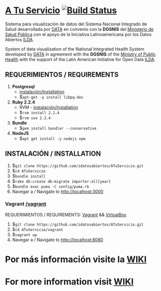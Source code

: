 # [A Tu Servicio](http://atuservicio.uy/) [![Build Status](https://travis-ci.org/idatosabiertos/ATuServicio.svg?branch=master)](https://travis-ci.org/idatosabiertos/ATuServicio)

Sistema para visualización de datos del Sistema Nacional Integrado de Salud desarrollada por [DATA](https://www.datauy.org/) en convenio con la **DGSNIS** del [Ministerio de Salud Pública](http://www.msp.gub.uy/) con el apoyo de la Iniciativa Latinoamericana por los Datos Abiertos [ILDA](https://www.idatosabiertos.org/).  

System of data visualization of the National Integrated Health System developed by [DATA](https://www.datauy.org/) in agreement with the **DGSNIS** of the [Ministry of Public Health](http://www.msp.gub.uy/) with the support of the Latin American Initiative for Open Data [ILDA](https://www.idatosabiertos.org/).

## REQUERIMIENTOS / REQUIREMENTS

1. **Postgresql** 
	 - [instalación/Installation](https://www.postgresql.org/download/linux/ubuntu/)
	 - $`apt-get -y install libpq-dev`
2. **Ruby 2.2.4**
	 - RVM  - [instalación/Installation](https://rvm.io/rvm/install) 
	 - $`rvm install 2.2.4`
	 - $`rvm use 2.2.4`
3. **Bundle** 
	 - $`gem install bundler --conservative`
4. **NodeJS**
	 - $`apt get install -y nodejs npm`

## INSTALACIÓN / INSTALLATION

1. $`git clone https://github.com/idatosabiertos/ATuServicio.git`
2. $`cd ATuServicio`
3. $`bundle install`
4. $`rake db:create db:migrate importer:all[year]` 
5. $`bundle exec puma -C config/puma.rb`
6. Navegar a / Navigate to [http://localhost:3000](http://localhost:3000) 

### Vagrant  [/vagrant](https://github.com/idatosabiertos/ATuServicio/tree/master/vagrant)
REQUERIMIENTOS / REQUIREMENTS: [Vagrant](https://www.vagrantup.com/downloads.html) && [VirtualBox](https://www.virtualbox.org/wiki/Downloads)

1. $`git clone https://github.com/idatosabiertos/ATuServicio.git`
2. $`cd ATuServicio/vagrant`
3. $`vagrant up` 
4. Navegar a / Navigate to [http://localhost:8080](http://localhost:8080) 

# Por más información visite la [WIKI](https://github.com/idatosabiertos/ATuServicio/wiki/Inicio)
# For more information visit [WIKI](https://github.com/idatosabiertos/ATuServicio/wiki/Home)
